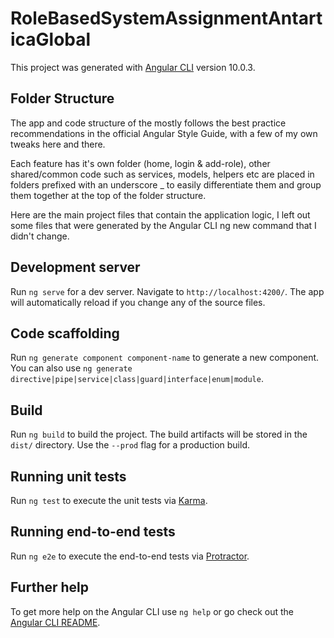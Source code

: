 # RoleBasedSystemAssignmentAntarticaGlobal

This project was generated with [Angular CLI](https://github.com/angular/angular-cli) version 10.0.3.

## Folder Structure

The app and code structure of the mostly follows the best practice recommendations in the official Angular Style Guide, with a few of my own tweaks here and there.

Each feature has it's own folder (home, login & add-role), other shared/common code such as services, models, helpers etc are placed in folders prefixed with an underscore _ to easily differentiate them and group them together at the top of the folder structure.

Here are the main project files that contain the application logic, I left out some files that were generated by the Angular CLI ng new command that I didn't change.

## Development server

Run `ng serve` for a dev server. Navigate to `http://localhost:4200/`. The app will automatically reload if you change any of the source files.

## Code scaffolding

Run `ng generate component component-name` to generate a new component. You can also use `ng generate directive|pipe|service|class|guard|interface|enum|module`.

## Build

Run `ng build` to build the project. The build artifacts will be stored in the `dist/` directory. Use the `--prod` flag for a production build.

## Running unit tests

Run `ng test` to execute the unit tests via [Karma](https://karma-runner.github.io).

## Running end-to-end tests

Run `ng e2e` to execute the end-to-end tests via [Protractor](http://www.protractortest.org/).

## Further help

To get more help on the Angular CLI use `ng help` or go check out the [Angular CLI README](https://github.com/angular/angular-cli/blob/master/README.md).

